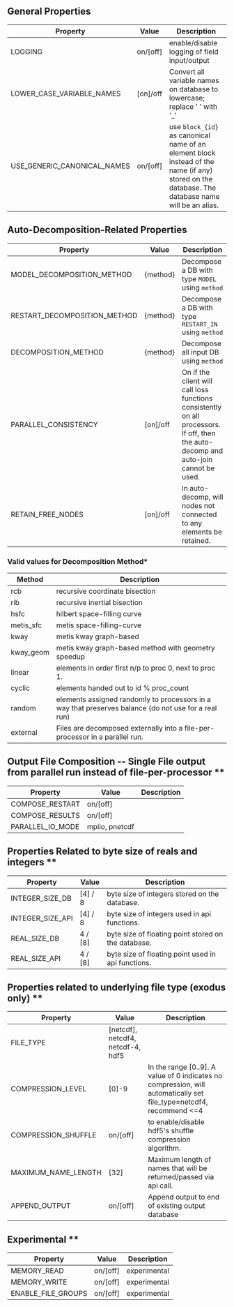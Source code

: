 ## General Properties

  Property | Value    | Description
 ----------|----------|------------
 LOGGING   | on/[off] | enable/disable logging of field input/output
 LOWER_CASE_VARIABLE_NAMES | [on]/off | Convert all variable names on database to lowercase; replace ' ' with '_'
 USE_GENERIC_CANONICAL_NAMES | on/[off]  | use `block_{id}` as canonical name of an element block instead of the name (if any) stored on the database. The database name will be an alias.

## Auto-Decomposition-Related Properties
 
 Property        | Value  | Description
-----------------|--------|-----------------------------------------------------------
MODEL_DECOMPOSITION_METHOD | {method} | Decompose a DB with type `MODEL` using `method`
RESTART_DECOMPOSITION_METHOD | {method} | Decompose a DB with type `RESTART_IN` using `method`
DECOMPOSITION_METHOD | {method} | Decompose all input DB using `method`
PARALLEL_CONSISTENCY | [on]/off | On if the client will call Ioss functions consistently on all processors. If off, then the auto-decomp and auto-join cannot be used.
RETAIN_FREE_NODES | [on]/off | In auto-decomp, will nodes not connected to any elements be retained. 

### Valid values for Decomposition Method*

Method     | Description
------------|-------------------
rcb        | recursive coordinate bisection
rib        | recursive inertial bisection
hsfc       | hilbert space-filling curve 
metis_sfc  | metis space-filling-curve 
kway       | metis kway graph-based 
kway_geom  | metis kway graph-based method with geometry speedup
linear     | elements in order first n/p to proc 0, next to proc 1.
cyclic     | elements handed out to id % proc_count
random     | elements assigned randomly to processors in a way that preserves balance (do not use for a real run)
external   | Files are decomposed externally into a file-per-processor in a parallel run.

## Output File Composition -- Single File output from parallel run instead of file-per-processor **

 Property        | Value  | Description
-----------------|--------|-----------------------------------------------------------
COMPOSE_RESTART  | on/[off] |
COMPOSE_RESULTS  | on/[off] |
PARALLEL_IO_MODE | mpiio, pnetcdf |

## Properties Related to byte size of reals and integers **
 
 Property              | Value  | Description
-----------------------|--------|-----------------------------------------------------------
 INTEGER_SIZE_DB       | [4] / 8 | byte size of integers stored on the database.
 INTEGER_SIZE_API      | [4] / 8 | byte size of integers used in api functions.
 REAL_SIZE_DB          | 4 / [8] | byte size of floating point stored on the database.
 REAL_SIZE_API         | 4 / [8] | byte size of floating point used in api functions.

## Properties related to underlying file type (exodus only) **
 
 Property              | Value  | Description
-----------------------|--------|-----------------------------------------------------------
  FILE_TYPE            | [netcdf], netcdf4, netcdf-4, hdf5 |
 COMPRESSION_LEVEL     | [0]-9    | In the range [0..9]. A value of 0 indicates no compression, will automatically set file_type=netcdf4, recommend <=4
 COMPRESSION_SHUFFLE   | on/[off] |to enable/disable hdf5's shuffle compression algorithm.
 MAXIMUM_NAME_LENGTH   | [32]     | Maximum length of names that will be returned/passed via api call.
 APPEND_OUTPUT         | on/[off] | Append output to end of existing output database


## Experimental **

 Property              | Value  | Description
-----------------------|--------|-----------------------------------------------------------
MEMORY_READ        | on/[off]   | experimental
MEMORY_WRITE       | on/[off]   | experimental
ENABLE_FILE_GROUPS | on/[off]   | experimental
